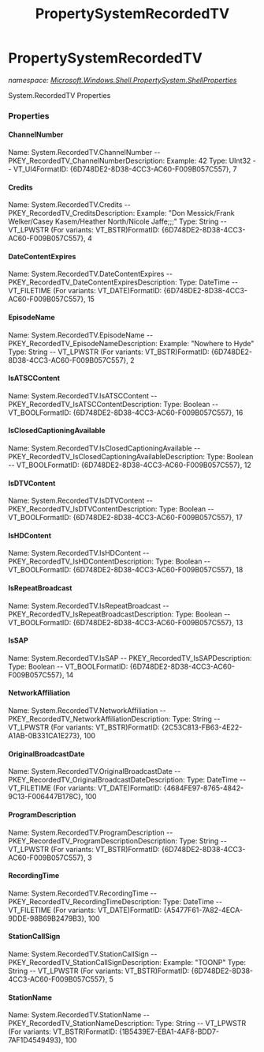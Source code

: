 ﻿---
title: PropertySystemRecordedTV
---

# PropertySystemRecordedTV
_namespace: [Microsoft.Windows.Shell.PropertySystem.ShellProperties](N-Microsoft.Windows.Shell.PropertySystem.ShellProperties.html)_

System.RecordedTV Properties



### Properties

#### ChannelNumber
Name: System.RecordedTV.ChannelNumber -- PKEY_RecordedTV_ChannelNumberDescription: Example: 42
Type: UInt32 -- VT_UI4FormatID: {6D748DE2-8D38-4CC3-AC60-F009B057C557}, 7
#### Credits
Name: System.RecordedTV.Credits -- PKEY_RecordedTV_CreditsDescription: Example: "Don Messick/Frank Welker/Casey Kasem/Heather North/Nicole Jaffe;;;"
Type: String -- VT_LPWSTR (For variants: VT_BSTR)FormatID: {6D748DE2-8D38-4CC3-AC60-F009B057C557}, 4
#### DateContentExpires
Name: System.RecordedTV.DateContentExpires -- PKEY_RecordedTV_DateContentExpiresDescription: Type: DateTime -- VT_FILETIME (For variants: VT_DATE)FormatID: {6D748DE2-8D38-4CC3-AC60-F009B057C557}, 15
#### EpisodeName
Name: System.RecordedTV.EpisodeName -- PKEY_RecordedTV_EpisodeNameDescription: Example: "Nowhere to Hyde"
Type: String -- VT_LPWSTR (For variants: VT_BSTR)FormatID: {6D748DE2-8D38-4CC3-AC60-F009B057C557}, 2
#### IsATSCContent
Name: System.RecordedTV.IsATSCContent -- PKEY_RecordedTV_IsATSCContentDescription: Type: Boolean -- VT_BOOLFormatID: {6D748DE2-8D38-4CC3-AC60-F009B057C557}, 16
#### IsClosedCaptioningAvailable
Name: System.RecordedTV.IsClosedCaptioningAvailable -- PKEY_RecordedTV_IsClosedCaptioningAvailableDescription: Type: Boolean -- VT_BOOLFormatID: {6D748DE2-8D38-4CC3-AC60-F009B057C557}, 12
#### IsDTVContent
Name: System.RecordedTV.IsDTVContent -- PKEY_RecordedTV_IsDTVContentDescription: Type: Boolean -- VT_BOOLFormatID: {6D748DE2-8D38-4CC3-AC60-F009B057C557}, 17
#### IsHDContent
Name: System.RecordedTV.IsHDContent -- PKEY_RecordedTV_IsHDContentDescription: Type: Boolean -- VT_BOOLFormatID: {6D748DE2-8D38-4CC3-AC60-F009B057C557}, 18
#### IsRepeatBroadcast
Name: System.RecordedTV.IsRepeatBroadcast -- PKEY_RecordedTV_IsRepeatBroadcastDescription: Type: Boolean -- VT_BOOLFormatID: {6D748DE2-8D38-4CC3-AC60-F009B057C557}, 13
#### IsSAP
Name: System.RecordedTV.IsSAP -- PKEY_RecordedTV_IsSAPDescription: Type: Boolean -- VT_BOOLFormatID: {6D748DE2-8D38-4CC3-AC60-F009B057C557}, 14
#### NetworkAffiliation
Name: System.RecordedTV.NetworkAffiliation -- PKEY_RecordedTV_NetworkAffiliationDescription: Type: String -- VT_LPWSTR (For variants: VT_BSTR)FormatID: {2C53C813-FB63-4E22-A1AB-0B331CA1E273}, 100
#### OriginalBroadcastDate
Name: System.RecordedTV.OriginalBroadcastDate -- PKEY_RecordedTV_OriginalBroadcastDateDescription: Type: DateTime -- VT_FILETIME (For variants: VT_DATE)FormatID: {4684FE97-8765-4842-9C13-F006447B178C}, 100
#### ProgramDescription
Name: System.RecordedTV.ProgramDescription -- PKEY_RecordedTV_ProgramDescriptionDescription: Type: String -- VT_LPWSTR (For variants: VT_BSTR)FormatID: {6D748DE2-8D38-4CC3-AC60-F009B057C557}, 3
#### RecordingTime
Name: System.RecordedTV.RecordingTime -- PKEY_RecordedTV_RecordingTimeDescription: Type: DateTime -- VT_FILETIME (For variants: VT_DATE)FormatID: {A5477F61-7A82-4ECA-9DDE-98B69B2479B3}, 100
#### StationCallSign
Name: System.RecordedTV.StationCallSign -- PKEY_RecordedTV_StationCallSignDescription: Example: "TOONP"
Type: String -- VT_LPWSTR (For variants: VT_BSTR)FormatID: {6D748DE2-8D38-4CC3-AC60-F009B057C557}, 5
#### StationName
Name: System.RecordedTV.StationName -- PKEY_RecordedTV_StationNameDescription: Type: String -- VT_LPWSTR (For variants: VT_BSTR)FormatID: {1B5439E7-EBA1-4AF8-BDD7-7AF1D4549493}, 100


